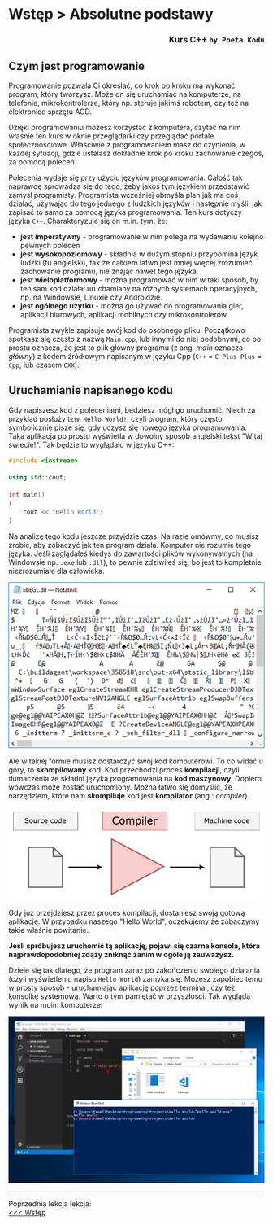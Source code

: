 # Wstęp > Absolutne podstawy
### <div align="right">Kurs C++ `by Poeta Kodu`</div>

## Czym jest programowanie

Programowanie pozwala Ci określać, co krok po kroku ma wykonać program, który tworzysz. Może on się uruchamiać na komputerze, na telefonie, mikrokontrolerze, który np. steruje jakimś robotem, czy też na elektronice sprzętu AGD.

Dzięki programowaniu możesz korzystać z komputera, czytać na nim właśnie ten kurs w oknie przeglądarki czy przeglądać portale społecznościowe. Właściwie z programowaniem masz do czynienia, w każdej sytuacji, gdzie ustalasz dokładnie krok po kroku zachowanie czegoś, za pomocą poleceń.

Polecenia wydaje się przy użyciu języków programowania. Całość tak naprawdę sprowadza się do tego, żeby jakoś tym językiem przedstawić zamysł programisty. Programista wcześniej obmyśla plan jak ma coś działać, używając do tego jednego z ludzkich języków i następnie myśli, jak zapisać to samo za pomocą języka programowania. Ten kurs dotyczy języka `C++`. Charakteryzuje się on m.in. tym, że:

- **jest imperatywny** - programowanie w nim polega na wydawaniu kolejno pewnych poleceń
- **jest wysokopoziomowy** - składnia w dużym stopniu przypomina język ludzki (tu angielski), tak że całkiem łatwo jest mniej więcej zrozumieć zachowanie programu, nie znając nawet tego języka.
- **jest wieloplatformowy** - można programować w nim w taki sposób, by ten sam kod działał uruchamiany na różnych systemach operacyjnych, np. na Windowsie, Linuxie czy Androidzie.
- **jest ogólnego użytku** - można go używać do programowania gier, aplikacji biurowych, aplikacji mobilnych czy mikrokontrolerów

Programista zwykle zapisuje swój kod do osobnego pliku. Początkowo spotkasz się często z nazwą `Main.cpp`, lub innymi do niej podobnymi, co po prostu oznacza, że jest to plik główny programu (z ang. *main* oznacza *główny*) z kodem źródłowym napisanym w języku Cpp (`C++` = `C Plus Plus` = `Cpp`, lub czasem `CXX`).

## Uruchamianie napisanego kodu

Gdy napiszesz kod z poleceniami, będziesz mógł go uruchomić. Niech za przykład posłuży tzw. `Hello World!`, czyli program, który często symbolicznie pisze się, gdy uczysz się nowego języka programowania. Taka aplikacja po prostu wyświetla w dowolny sposób angielski tekst "Witaj świecie!". Tak będzie to wyglądało w języku C++:

```cpp
#include <iostream>

using std::cout;

int main()
{
	cout << "Hello World";
}
```

Na analizę tego kodu jeszcze przyjdzie czas. Na razie omówmy, co musisz zrobić, aby zobaczyć jak ten program działa. Komputer nie rozumie tego języka. Jeśli zaglądałeś kiedyś do zawartości plików wykonywalnych (na Windowsie np. `.exe` lub `.dll`), to pewnie zdziwiłeś się, bo jest to kompletnie niezrozumiałe dla człowieka.

![Plik wykonywalny otworzony notatnikiem][img executable-in-notepad]

Ale w takiej formie musisz dostarczyć swój kod komputerowi. To co widać u góry, to **skompilowany** kod. Kod przechodzi proces **kompilacji**, czyli tłumaczenia ze składni języka programowania na **kod maszynowy**. Dopiero wówczas może zostać uruchomiony. Można łatwo się domyślić, że narzędziem, które nam **skompiluje** kod jest **kompilator** (ang.: *compiler*).

![Proces kompilacji kodu źródłowego][img compilation]

Gdy już przejdziesz przez proces kompilacji, dostaniesz swoją gotową aplikację. W przypadku naszego "Hello World", oczekujemy że zobaczymy takie właśnie powitanie.

**Jeśli spróbujesz uruchomić tą aplikację, pojawi się czarna konsola, która najprawdopodobniej zdąży zniknąć zanim w ogóle ją zauważysz.**

Dzieje się tak dlatego, że program zaraz po zakończeniu swojego działania (czyli wyświetleniu napisu `Hello World`) zamyka się. Możesz zapobiec temu w prosty sposób - uruchamiając aplikację poprzez terminal, czy też konsolkę systemową. Warto o tym pamiętać w przyszłości. Tak wygląda wynik na moim komputerze:

![Wynik programu Hello World][img hello-world]

<!-- Next and previous lesson -->
<hr>
<p>
	Poprzednia lekcja lekcja:<br>
	<a href="Wstep.md">&lt;&lt;&lt; Wstęp</a>
</p>

<!-- Links and images -->
[img executable-in-notepad]: Images/ExecutableInNotepad.png
[img compilation]: Images/Compilation.png
[img hello-world]: Images/OutputHelloWorld.png